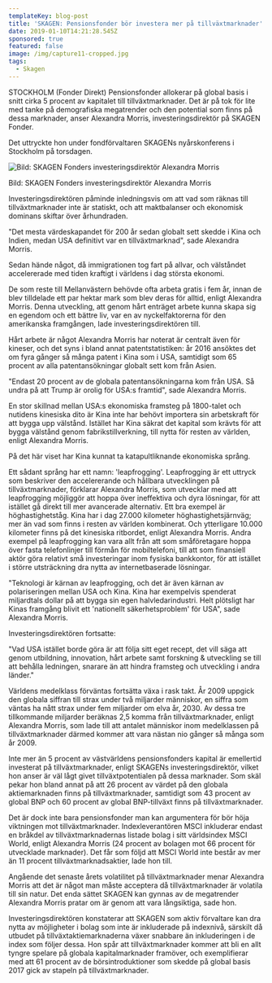 ```yaml
---
templateKey: blog-post
title: 'SKAGEN: Pensionsfonder bör investera mer på tillväxtmarknader'
date: 2019-01-10T14:21:28.545Z
sponsored: true
featured: false
image: /img/capture11-cropped.jpg
tags:
  - Skagen
---
```

STOCKHOLM (Fonder Direkt) Pensionsfonder allokerar på global basis i snitt cirka 5 procent av kapitalet till tillväxtmarknader. Det är på tok för lite med tanke på demografiska megatrender och den potential som finns på dessa marknader, anser Alexandra Morris, investeringsdirektör på SKAGEN Fonder.

Det uttryckte hon under fondförvaltaren SKAGENs nyårskonferens i Stockholm på torsdagen.

![Bild: SKAGEN Fonders investeringsdirektör Alexandra Morris](/img/skagen.png)

<span class="image-caption">Bild: SKAGEN Fonders investeringsdirektör Alexandra Morris</span>

Investeringsdirektören påminde inledningsvis om att vad som räknas till tillväxtmarknader inte är statiskt, och att maktbalanser och ekonomisk dominans skiftar över århundraden.

"Det mesta värdeskapandet för 200 år sedan globalt sett skedde i Kina och Indien, medan USA definitivt var en tillväxtmarknad", sade Alexandra Morris.

Sedan hände något, då immigrationen tog fart på allvar, och välståndet accelererade med tiden kraftigt i världens i dag största ekonomi.

De som reste till Mellanvästern behövde ofta arbeta gratis i fem år, innan de blev tilldelade ett par hektar mark som blev deras för alltid, enligt Alexandra Morris. Denna utveckling, att genom hårt enträget arbete kunna skapa sig en egendom och ett bättre liv, var en av nyckelfaktorerna för den amerikanska framgången, lade investeringsdirektören till.

Hårt arbete är något Alexandra Morris har noterat är centralt även för kineser, och det syns i bland annat patentstatistiken: år 2016 ansöktes det om fyra gånger så många patent i Kina som i USA, samtidigt som 65 procent av alla patentansökningar globalt sett kom från Asien.

"Endast 20 procent av de globala patentansökningarna kom från USA. Så undra på att Trump är orolig för USA:s framtid", sade Alexandra Morris.

En stor skillnad mellan USA:s ekonomiska framsteg på 1800-talet och nutidens kinesiska dito är Kina inte har behövt importera sin arbetskraft för att bygga upp välstånd. Istället har Kina säkrat det kapital som krävts för att bygga välstånd genom fabrikstillverkning, till nytta för resten av världen, enligt Alexandra Morris.

På det här viset har Kina kunnat ta katapultliknande ekonomiska språng.

Ett sådant språng har ett namn: 'leapfrogging'. Leapfrogging är ett uttryck som beskriver den accelererande och hållbara utvecklingen på tillväxtmarknader, förklarar Alexandra Morris, som utvecklar med att leapfrogging möjliggör att hoppa över ineffektiva och dyra lösningar, för att istället gå direkt till mer avancerade alternativ. Ett bra exempel är höghastighetståg. Kina har i dag 27.000 kilometer höghastighetsjärnväg; mer än vad som finns i resten av världen kombinerat. Och ytterligare 10.000 kilometer finns på det kinesiska ritbordet, enligt Alexandra Morris. Andra exempel på leapfrogging kan vara allt från att som småföretagare hoppa över fasta telefonlinjer till förmån för mobiltelefoni, till att som finansiell aktör göra relativt små investeringar inom fysiska bankkontor, för att istället i större utsträckning dra nytta av internetbaserade lösningar.

"Teknologi är kärnan av leapfrogging, och det är även kärnan av polariseringen mellan USA och Kina. Kina har exempelvis spenderat miljardtals dollar på att bygga sin egen halvledarindustri. Helt plötsligt har Kinas framgång blivit ett 'nationellt säkerhetsproblem' för USA", sade Alexandra Morris.


Investeringsdirektören fortsatte:

"Vad USA istället borde göra är att följa sitt eget recept, det vill säga att genom utbildning, innovation, hårt arbete samt forskning & utveckling se till att behålla ledningen, snarare än att hindra framsteg och utveckling i andra länder."

Världens medelklass förväntas fortsätta växa i rask takt. År 2009 uppgick den globala siffran till strax under två miljarder människor, en siffra som väntas ha nått strax under fem miljarder om elva år, 2030. Av dessa tre tillkommande miljarder beräknas 2,5 komma från tillväxtmarknader, enligt Alexandra Morris, som lade till att antalet människor inom medelklassen på tillväxtmarknader därmed kommer att vara nästan nio gånger så många som år 2009.


Inte mer än 5 procent av västvärldens pensionsfonders kapital är emellertid investerat på tillväxtmarknader, enligt SKAGENs investeringsdirektör, vilket hon anser är väl lågt givet tillväxtpotentialen på dessa marknader. Som skäl pekar hon bland annat på att 26 procent av värdet på den globala aktiemarknaden finns på tillväxtmarknader, samtidigt som 43 procent av global BNP och 60 procent av global BNP-tillväxt finns på tillväxtmarknader.

Det är dock inte bara pensionsfonder man kan argumentera för bör höja viktningen mot tillväxtmarknader. Indexleverantören MSCI inkluderar endast en bråkdel av tillväxtmarknadernas listade bolag i sitt världsindex MSCI World, enligt Alexandra Morris (24 procent av bolagen mot 66 procent för utvecklade marknader). Det får som följd att MSCI World inte består av mer än 11 procent tillväxtmarknadsaktier, lade hon till.

Angående det senaste årets volatilitet på tillväxtmarknader menar Alexandra Morris att det är något man måste acceptera då tillväxtmarknader är volatila till sin natur. Det enda sättet SKAGEN kan gynnas av de megatrender Alexandra Morris pratar om är genom att vara långsiktiga, sade hon.


Investeringsdirektören konstaterar att SKAGEN som aktiv förvaltare kan dra nytta av möjligheter i bolag som inte är inkluderade på indexnivå, särskilt då utbudet på tillväxtaktiemarknaderna växer snabbare än inkluderingen i de index som följer dessa. Hon spår att tillväxtmarknader kommer att bli en allt tyngre spelare på globala kapitalmarknader framöver, och exemplifierar med att 61 procent av de börsintroduktioner som skedde på global basis 2017 gick av stapeln på tillväxtmarknader.
